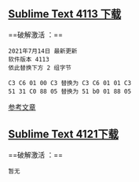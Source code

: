 ## [Sublime Text 4113 下载](https://download.sublimetext.com/sublime_text_build_4113_x64_setup.exe)

==破解激活 ：==   

```
2021年7月14日 最新更新
软件版本 4113 
依此替换下方 2 组字节

C3 C6 01 00 C3 替换为 C3 C6 01 01 C3
51 31 C0 88 05 替换为 51 b0 01 88 05
```

 [参考文章](https://51.ruyo.net/17264.html)

## [Sublime Text 4121下载](https://download.sublimetext.com/sublime_text_build_4121_x64_setup.exe)

==破解激活 ：==

```
暂无
```

